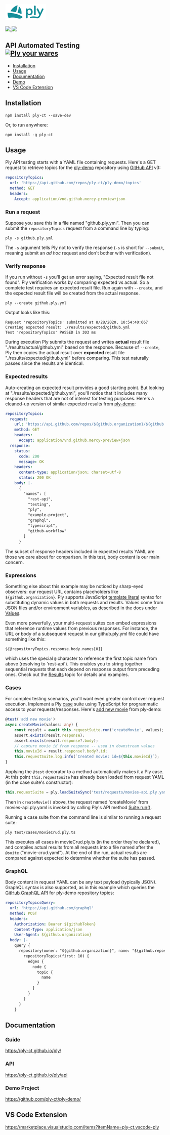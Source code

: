 <a href="https://ply-ct.org">
  <img alt="ply-logo" src="https://raw.githubusercontent.com/ply-ct/ply/master/docs/img/ply.png" width="128">
</a>
<br><br>
<a href="https://github.com/ply-ct/ply/actions">
  <img src="https://github.com/ply-ct/ply/workflows/build/badge.svg" />
</a>
<a href="https://github.com/ply-ct/ply/actions">
  <img src="https://ply-ct.org/badges/ply-ct/ply/workflows/build" />
</a>

<h2>API Automated Testing
<div>
<a href="https://ply-ct.org">
  <img src="https://raw.githubusercontent.com/ply-ct/ply/master/docs/img/wares.png" width="128" alt="Ply your wares" />
</a>
</div>
</h2>

  - [Installation](#installation)
  - [Usage](#usage)
  - [Documentation](#documentation)
  - [Demo](#demo)
  - [VS Code Extension](#vs-code-extension)

## Installation
```
npm install ply-ct --save-dev
```
Or, to run anywhere:
```
npm install -g ply-ct
```

## Usage
Ply API testing starts with a YAML file containing requests. Here's a GET request to retrieve
topics for the [ply-demo](https://github.com/ply-ct/ply-demo) repository using
[GitHub API](https://developer.github.com/v3/repos/#get-all-repository-topics) v3:
```yaml
repositoryTopics:
  url: 'https://api.github.com/repos/ply-ct/ply-demo/topics'
  method: GET
  headers:
    Accept: application/vnd.github.mercy-preview+json
```

### Run a request
Suppose you save this in a file named "github.ply.yml". Then you can submit the
`repositoryTopics` request from a command line by typing:
```
ply -s github.ply.yml
```
The `-s` argument tells Ply not to verify the response (`-s` is short for `--submit`, 
meaning submit an *ad hoc* request and don't bother with verification).

### Verify response
If you run without `-s` you'll get an error saying, "Expected result file not found". Ply verification
works by comparing expected vs actual. So a complete test requires an expected result file. Run again
with `--create`, and the expected result file will be created from the actual response.
```
ply --create github.ply.yml
```
Output looks like this:
```
Request 'repositoryTopics' submitted at 8/28/2020, 10:54:40:667
Creating expected result: ./results/expected/github.yml
Test 'repositoryTopics' PASSED in 303 ms
```
During execution Ply submits the request and writes **actual** result file "./results/actual/github.yml"
based on the response. Because of `--create`, Ply then copies the actual result over **expected** result file "./results/expected/github.yml"
before comparing. This test naturally passes since the results are identical.

### Expected results
Auto-creating an expected result provides a good starting point. But looking at "./results/expected/github.yml",
you'll notice that it includes many response headers that are not of interest for testing purposes. Here's a
cleaned-up version of similar expected results from [ply-demo](https://github.com/ply-ct/ply-demo/blob/master/test/requests/github-api.ply.yaml#L1):
```yaml
repositoryTopics:
  request:
    url: 'https://api.github.com/repos/${github.organization}/${github.repository}/topics'
    method: GET
    headers:
      Accept: application/vnd.github.mercy-preview+json
  response:
    status:
      code: 200
      message: OK
    headers:
      content-type: application/json; charset=utf-8
      status: 200 OK
    body: |-
      {
        "names": [
          "rest-api",
          "testing",
          "ply",
          "example-project",
          "graphql",
          "typescript",
          "github-workflow"
        ]
      }
```
The subset of response headers included in expected results YAML are those we care about for comparison.
In this test, body content is our main concern.

### Expressions
Something else about this example may be noticed by sharp-eyed observers: our request URL contains
placeholders like `${github.organization}`. Ply supports JavaScript [template literal](https://developer.mozilla.org/en-US/docs/Web/JavaScript/Reference/Template_literals)
syntax for substituting dynamic values in both requests and results. Values come from JSON files and/or environment variables,
as described in the docs under [Values](https://ply-ct.github.io/ply/topics/values).

Even more powerfully, your multi-request suites can embed expressions that reference runtime values from previous responses.
For instance, the URL or body of a subsequent request in our github.ply.yml file could have something like this:
```
${@repositoryTopics.response.body.names[0]}
```
which uses the special `@` character to reference the first topic name from above (resolving to 'rest-api').
This enables you to string together sequential requests that each depend on response output from preceding ones.
Check out the [Results](https://ply-ct.github.io/ply/topics/results) topic for details and examples.

### Cases
For complex testing scenarios, you'll want even greater control over request execution.
Implement a Ply [case](https://ply-ct.github.io/ply/topics/cases) suite using TypeScript for programmatic
access to your requests/responses. Here's [add new movie](https://github.com/ply-ct/ply-demo/blob/master/test/cases/movieCrud.ply.ts#L31) 
from ply-demo:
```typescript
@test('add new movie')
async createMovie(values: any) {
    const result = await this.requestSuite.run('createMovie', values);
    assert.exists(result.response);
    assert.exists(result.response?.body);
    // capture movie id from response -- used in downstream values
    this.movieId = result.response?.body?.id;
    this.requestSuite.log.info(`Created movie: id=${this.movieId}`);
}
```
Applying the `@test` decorator to a method automatically makes it a Ply case. At this point `this.requestSuite` has already 
been loaded from request YAML (in the case suite's constructor):
```typescript
this.requestSuite = ply.loadSuiteSync('test/requests/movies-api.ply.yaml');
```
Then in `createMovie()` above, the request named 'createMovie' from movies-api.ply.yaml is invoked by calling Ply's API
method [Suite.run()](https://ply-ct.github.io/ply/api-docs/classes/suite.html#run).

Running a case suite from the command line is similar to running a request suite:
```
ply test/cases/movieCrud.ply.ts
```
This executes all cases in movieCrud.ply.ts (in the order they're declared), and compiles actual results from all requests
into a file named after the `@suite` ("movie-crud.yaml"). At the end of the run, actual results are compared against expected
to determine whether the suite has passed. 

### GraphQL
Body content in request YAML can be any text payload (typically JSON). GraphQL syntax is also supported, as in this
example which queries the [GitHub GraphQL API](https://docs.github.com/en/graphql) for ply-demo repository topics: 
```yaml
repositoryTopicsQuery:
  url: 'https://api.github.com/graphql'
  method: POST
  headers:
    Authorization: Bearer ${githubToken}
    Content-Type: application/json
    User-Agent: ${github.organization}
  body: |-
    query {
      repository(owner: "${github.organization}", name: "${github.repository}") {
        repositoryTopics(first: 10) {
          edges {
            node {
              topic {
                name
              }
            }
          }
        }
      }
    }
```

## Documentation

### Guide
<https://ply-ct.github.io/ply/>

### API
<https://ply-ct.github.io/ply/api>

### Demo Project
<https://github.com/ply-ct/ply-demo/>

## VS Code Extension
<https://marketplace.visualstudio.com/items?itemName=ply-ct.vscode-ply>  



